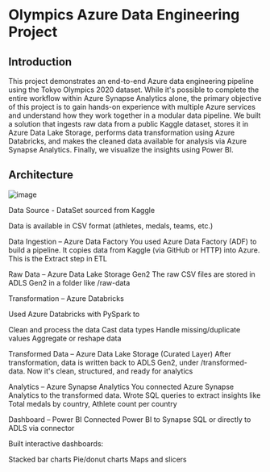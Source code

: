 # Olympics Azure Data Engineering Project

## Introduction

This project demonstrates an end-to-end Azure data engineering pipeline using the Tokyo Olympics 2020 dataset. While it's possible to complete the entire workflow within Azure Synapse Analytics alone, the primary objective of this project is to gain hands-on experience with multiple Azure services and understand how they work together in a modular data pipeline.
We built a solution that ingests raw data from a public Kaggle dataset, stores it in Azure Data Lake Storage, performs data transformation using Azure Databricks, and makes the cleaned data available for analysis via Azure Synapse Analytics. Finally, we visualize the insights using Power BI.

## Architecture

![image](https://github.com/user-attachments/assets/0ce4964a-8e3e-4ac7-b43f-c5258f8d89ec)

Data Source -  DataSet sourced from Kaggle

Data is available in CSV format (athletes, medals, teams, etc.)

Data Ingestion – Azure Data Factory
You used Azure Data Factory (ADF) to build a pipeline. It copies data from Kaggle (via GitHub or HTTP) into Azure. This is the Extract step in ETL

Raw Data – Azure Data Lake Storage Gen2
The raw CSV files are stored in ADLS Gen2 in a folder like /raw-data

Transformation – Azure Databricks

Used Azure Databricks with PySpark to

Clean and process the data
Cast data types
Handle missing/duplicate values
Aggregate or reshape data

Transformed Data – Azure Data Lake Storage (Curated Layer)
After transformation, data is written back to ADLS Gen2, under /transformed-data. Now it's clean, structured, and ready for analytics

Analytics – Azure Synapse Analytics
You connected Azure Synapse Analytics to the transformed data. Wrote SQL queries to extract insights like Total medals by country, Athlete count per country

Dashboard – Power BI
Connected Power BI to Synapse SQL or directly to ADLS via connector

Built interactive dashboards:

Stacked bar charts
Pie/donut charts
Maps and slicers
